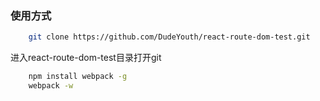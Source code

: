 ### 使用方式

```bash
    git clone https://github.com/DudeYouth/react-route-dom-test.git
```

进入react-route-dom-test目录打开git

```bash
    npm install webpack -g
    webpack -w
```